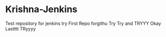 # Krishna-Jenkins
Test repository for jenkins try
First Repo forgithu
Try Try 
and TRYYY
Okay
Lastttt
TRyyyy